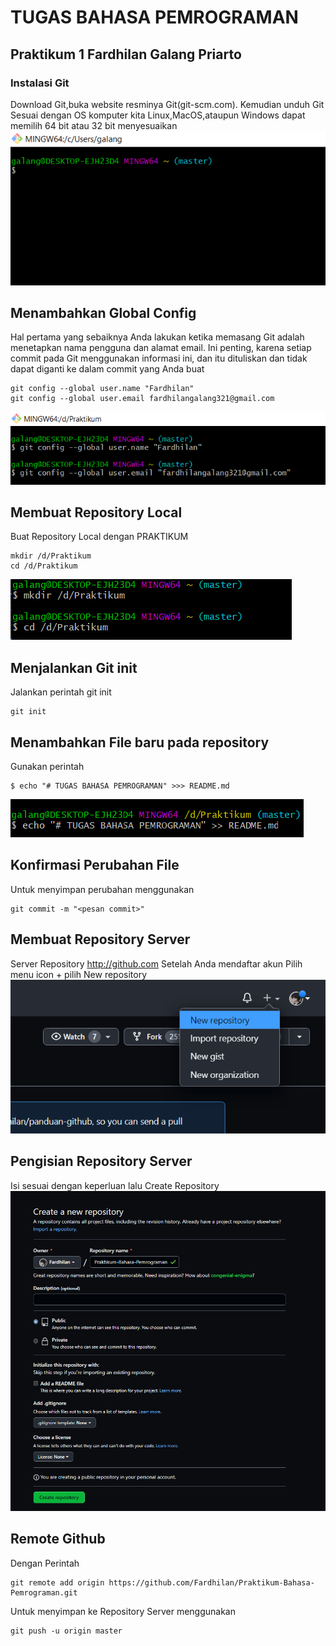 # TUGAS BAHASA PEMROGRAMAN
## Praktikum 1 Fardhilan Galang Priarto

### Instalasi Git

Download Git,buka website resminya Git(git-scm.com).
Kemudian unduh Git Sesuai dengan OS komputer kita
Linux,MacOS,ataupun Windows dapat memilih 64 bit atau 32 bit menyesuaikan
![Gambar1](img/Git1.png) 


## Menambahkan Global Config
Hal pertama yang sebaiknya Anda lakukan ketika 
memasang Git adalah menetapkan nama pengguna 
dan alamat email. Ini penting, karena setiap 
commit pada Git menggunakan informasi ini, 
dan itu dituliskan dan tidak dapat diganti
ke dalam commit yang Anda buat

```
git config --global user.name "Fardhilan"
git config --global user.email fardhilangalang321@gmail.com

```
![Gambar2](img/Git2.png)

## Membuat Repository Local 
Buat Repository Local dengan PRAKTIKUM

```
mkdir /d/Praktikum
cd /d/Praktikum
```
![Gambar3](img/Git3.png)

## Menjalankan Git init
Jalankan perintah git init

```
git init
```
## Menambahkan File baru pada repository
Gunakan perintah

```
$ echo "# TUGAS BAHASA PEMROGRAMAN" >>> README.md
```
![Gambar4](img/Git4.png)

## Konfirmasi Perubahan File
Untuk menyimpan perubahan menggunakan
```
git commit -m "<pesan commit>"
```

## Membuat Repository Server
Server Repository http://github.com
Setelah Anda mendaftar akun
Pilih menu icon + pilih New repository
![Gambar5](img/Git5.png)

## Pengisian Repository Server
Isi sesuai dengan keperluan
lalu Create Repository
![Gambar6](img/Git6.png)

## Remote Github
Dengan Perintah
```
git remote add origin https://github.com/Fardhilan/Praktikum-Bahasa-Pemrograman.git
```
Untuk menyimpan ke Repository Server menggunakan 
```
git push -u origin master
```
